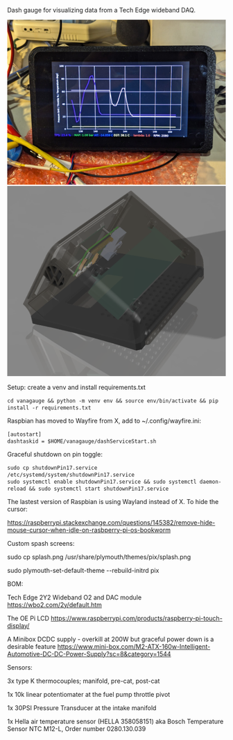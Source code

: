 Dash gauge for visualizing data from a Tech Edge wideband DAQ.

![desktop test photo](https://github.com/Luthor2k/vanagauge/blob/master/benchtest.jpg)
![rendering](https://github.com/Luthor2k/vanagauge/blob/master/render.png)

Setup:
create a venv and install requirements.txt
```
cd vanagauge && python -m venv env && source env/bin/activate && pip install -r requirements.txt
```
Raspbian has moved to Wayfire from X, add to ~/.config/wayfire.ini:
```
[autostart]
dashtaskid = $HOME/vanagauge/dashServiceStart.sh
```
Graceful shutdown on pin toggle:
```
sudo cp shutdownPin17.service /etc/systemd/system/shutdownPin17.service
sudo systemctl enable shutdownPin17.service && sudo systemctl daemon-reload && sudo systemctl start shutdownPin17.service
```

The lastest version of Raspbian is using Wayland instead of X. To hide the cursor:

https://raspberrypi.stackexchange.com/questions/145382/remove-hide-mouse-cursor-when-idle-on-rasbperry-pi-os-bookworm

Custom spash screens:

sudo cp splash.png /usr/share/plymouth/themes/pix/splash.png

sudo plymouth-set-default-theme --rebuild-initrd pix


BOM:

Tech Edge 2Y2 Wideband O2 and DAC module
https://wbo2.com/2y/default.htm

The OE Pi LCD
https://www.raspberrypi.com/products/raspberry-pi-touch-display/

A Minibox DCDC supply - overkill at 200W but graceful power down is a desirable feature
https://www.mini-box.com/M2-ATX-160w-Intelligent-Automotive-DC-DC-Power-Supply?sc=8&category=1544

Sensors:

3x type K thermocouples; manifold, pre-cat, post-cat

1x 10k linear potentiomater at the fuel pump throttle pivot

1x 30PSI Pressure Transducer at the intake manifold

1x Hella air temperature sensor (HELLA 358058151) aka Bosch Temperature Sensor NTC M12-L, Order number 0280.130.039
